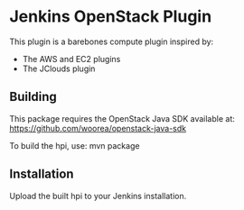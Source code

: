 Jenkins OpenStack Plugin
========================

This plugin is a barebones compute plugin inspired by:
* The AWS and EC2 plugins
* The JClouds plugin

Building
--------

This package requires the OpenStack Java SDK available at:
https://github.com/woorea/openstack-java-sdk

To build the hpi, use:
    mvn package

Installation
------------

Upload the built hpi to your Jenkins installation.

